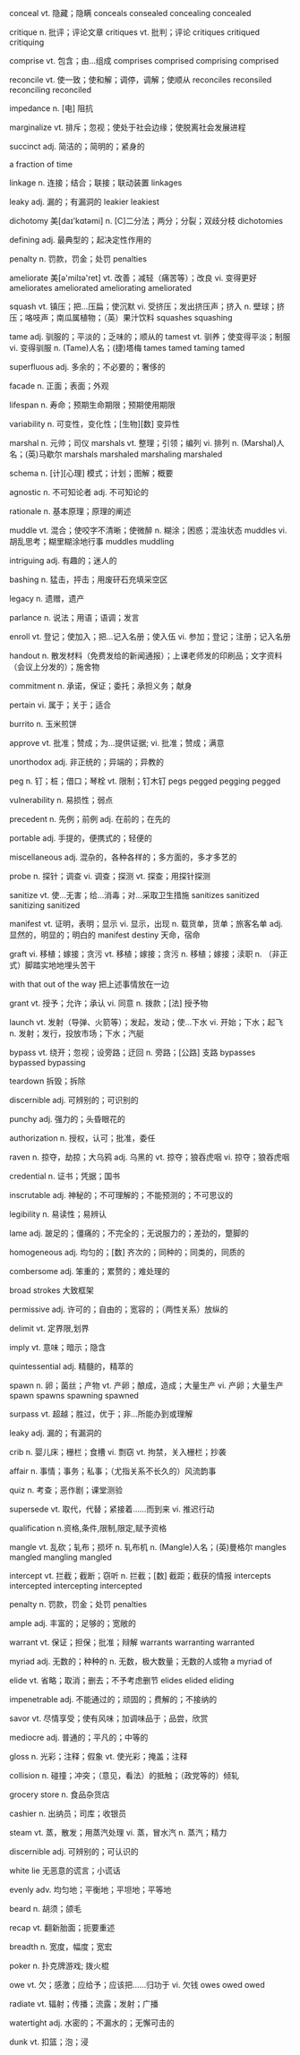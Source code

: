 conceal vt. 隐藏；隐瞒 conceals consealed concealing concealed

critique n. 批评；评论文章 critiques vt. 批判；评论 critiques critiqued critiquing

comprise vt. 包含；由…组成 comprises comprised comprising comprised

reconcile vt. 使一致；使和解；调停，调解；使顺从 reconciles reconsiled reconciling reconciled

impedance n. [电] 阻抗

marginalize vt. 排斥；忽视；使处于社会边缘；使脱离社会发展进程

succinct adj. 简洁的；简明的；紧身的

a fraction of time

linkage n. 连接；结合；联接；联动装置 linkages

leaky adj. 漏的；有漏洞的 leakier leakiest

dichotomy 美[daɪ'kɑtəmi] n. [C]二分法；两分；分裂；双歧分枝 dichotomies

defining adj. 最典型的；起决定性作用的

penalty n. 罚款，罚金；处罚 penalties

ameliorate 美[ə'milɪə'ret] vt. 改善；减轻（痛苦等）；改良 vi. 变得更好 ameliorates ameliorated ameliorating ameliorated

squash vt. 镇压；把…压扁；使沉默 vi. 受挤压；发出挤压声；挤入 n. 壁球；挤压；咯吱声；南瓜属植物；（英）果汁饮料 squashes squashing

tame adj. 驯服的；平淡的；乏味的；顺从的 tamest vt. 驯养；使变得平淡；制服 vi. 变得驯服 n. (Tame)人名；(捷)塔梅 tames tamed taming tamed

superfluous adj. 多余的；不必要的；奢侈的

facade n. 正面；表面；外观

lifespan n. 寿命；预期生命期限；预期使用期限

variability n. 可变性，变化性；[生物][数] 变异性

marshal n. 元帅；司仪 marshals vt. 整理；引领；编列 vi. 排列 n. (Marshal)人名；(英)马歇尔 marshals marshaled marshaling marshaled

schema n. [计][心理] 模式；计划；图解；概要

agnostic n. 不可知论者 adj. 不可知论的

rationale n. 基本原理；原理的阐述

muddle vt. 混合；使咬字不清晰；使微醉 n. 糊涂；困惑；混浊状态 muddles vi. 胡乱思考；糊里糊涂地行事 muddles muddling

intriguing adj. 有趣的；迷人的

bashing n. 猛击，抨击；用废矸石充填采空区

legacy n. 遗赠，遗产

parlance n. 说法；用语；语调；发言

enroll vt. 登记；使加入；把...记入名册；使入伍 vi. 参加；登记；注册；记入名册

handout n. 散发材料（免费发给的新闻通报）；上课老师发的印刷品；文字资料 （会议上分发的）；施舍物

commitment n. 承诺，保证；委托；承担义务；献身

pertain vi. 属于；关于；适合

burrito n. 玉米煎饼

approve vt. 批准；赞成；为…提供证据; vi. 批准；赞成；满意

unorthodox adj. 非正统的；异端的；异教的

peg n. 钉；桩；借口；琴栓 vt. 限制；钉木钉 pegs pegged pegging pegged

vulnerability n. 易损性；弱点

precedent n. 先例；前例 adj. 在前的；在先的

portable adj. 手提的，便携式的；轻便的

miscellaneous adj. 混杂的，各种各样的；多方面的，多才多艺的

probe n. 探针；调查 vi. 调查；探测 vt. 探查；用探针探测

sanitize vt. 使…无害；给…消毒；对…采取卫生措施 sanitizes sanitized sanitizing sanitized

manifest vt. 证明，表明；显示 vi. 显示，出现 n. 载货单，货单；旅客名单 adj. 显然的，明显的；明白的
manifest destiny 天命，宿命

graft vi. 移植；嫁接；贪污 vt. 移植；嫁接；贪污 n. 移植；嫁接；渎职 n. （非正式）脚踏实地地埋头苦干

with that out of the way 把上述事情放在一边

grant vt. 授予；允许；承认 vi. 同意 n. 拨款；[法] 授予物

launch vt. 发射（导弹、火箭等）；发起，发动；使…下水 vi. 开始；下水；起飞 n. 发射；发行，投放市场；下水；汽艇

bypass vt. 绕开；忽视；设旁路；迂回 n. 旁路；[公路] 支路 bypasses bypassed bypassing

teardown 拆毁；拆除

discernible adj. 可辨别的；可识别的

punchy adj. 强力的；头昏眼花的

authorization n. 授权，认可；批准，委任

raven n. 掠夺，劫掠；大乌鸦 adj. 乌黑的 vt. 掠夺；狼吞虎咽 vi. 掠夺；狼吞虎咽

credential n. 证书；凭据；国书

inscrutable adj. 神秘的；不可理解的；不能预测的；不可思议的

legibility n. 易读性；易辨认

lame adj. 跛足的；僵痛的；不完全的；无说服力的；差劲的，蹩脚的

homogeneous adj. 均匀的；[数] 齐次的；同种的；同类的，同质的

combersome adj. 笨重的；累赘的；难处理的

broad strokes 大致框架

permissive adj. 许可的；自由的；宽容的；（两性关系）放纵的

delimit vt. 定界限,划界

imply vt. 意味；暗示；隐含

quintessential  adj. 精髓的，精萃的

spawn n. 卵；菌丝；产物 vt. 产卵；酿成，造成；大量生产 vi. 产卵；大量生产 spawn spawns spawning spawned

surpass vt. 超越；胜过，优于；非…所能办到或理解

leaky adj. 漏的；有漏洞的

crib n. 婴儿床；栅栏；食槽 vi. 剽窃 vt. 拘禁，关入栅栏；抄袭

affair n. 事情；事务；私事；（尤指关系不长久的）风流韵事

quiz n. 考查；恶作剧；课堂测验

supersede vt. 取代，代替；紧接着……而到来 vi. 推迟行动

qualification n.资格,条件,限制,限定,赋予资格

mangle vt. 乱砍；轧布；损坏 n. 轧布机 n. (Mangle)人名；(英)曼格尔 mangles mangled mangling mangled

intercept vt. 拦截；截断；窃听 n. 拦截；[数] 截距；截获的情报 intercepts intercepted intercepting intercepted

penalty n. 罚款，罚金；处罚 penalties

ample adj. 丰富的；足够的；宽敞的

warrant vt. 保证；担保；批准；辩解 warrants warranting warranted

myriad adj. 无数的；种种的 n. 无数，极大数量；无数的人或物 a myriad of

elide vt. 省略；取消；删去；不予考虑删节 elides elided eliding

impenetrable adj. 不能通过的；顽固的；费解的；不接纳的

savor vt. 尽情享受；使有风味；加调味品于；品尝，欣赏

mediocre adj. 普通的；平凡的；中等的

gloss n. 光彩；注释；假象 vt. 使光彩；掩盖；注释

collision n. 碰撞；冲突；（意见，看法）的抵触；（政党等的）倾轧

grocery store n. 食品杂货店

cashier n. 出纳员；司库；收银员

steam vt. 蒸，散发；用蒸汽处理  vi. 蒸，冒水汽 n. 蒸汽；精力

discernible adj. 可辨别的；可认识的

white lie 无恶意的谎言；小谎话

evenly adv. 均匀地；平衡地；平坦地；平等地

beard n. 胡须；颌毛

recap vt. 翻新胎面；扼要重述

breadth n. 宽度，幅度；宽宏

poker n. 扑克牌游戏; 拨火棍

owe vt. 欠；感激；应给予；应该把……归功于 vi. 欠钱 owes owed owed

radiate vt. 辐射；传播；流露；发射；广播

watertight adj. 水密的；不漏水的；无懈可击的

dunk vt. 扣篮；泡；浸